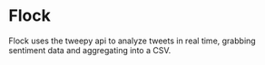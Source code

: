 # Flock
Flock uses the tweepy api to analyze tweets in real time, grabbing sentiment data and aggregating into a CSV.

